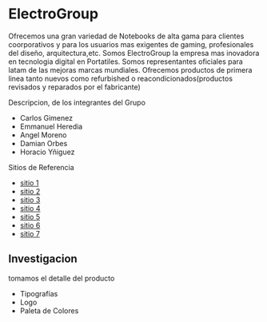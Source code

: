 # ElectroGroup

Ofrecemos una gran variedad de Notebooks de alta gama
para clientes coorporativos y para los usuarios mas exigentes de gaming, profesionales del diseño, arquitectura,etc. 
Somos ElectroGroup la empresa mas inovadora en tecnologia digital en Portatiles.
Somos representantes oficiales para latam de las mejoras marcas mundiales.
Ofrecemos productos de primera linea tanto nuevos como refurbished o reacondicionados(productos revisados y reparados por el fabricante)

Descripcion, de los integrantes del Grupo

* Carlos Gimenez
* Emmanuel Heredia
* Angel Moreno
* Damian Orbes
* Horacio Yñiguez


Sitios de Referencia

* [sitio 1](https://www.malditohard.com.ar/)
* [sitio 2](https://www.diamondcomputacion.com.ar/)
* [sitio 3](https://www.hardvisionlr.com.ar/)
* [sitio 4](https://www.venex.com.ar/)
* [sitio 5](https://www.espacioelectronica.com/)
* [sitio 6](https://www.hp.com/ar-es/shop/notebooks.html)
* [sitio 7](https://www.lenovo.com/ar/es/pc)
## Investigacion
tomamos el detalle del producto


* Tipografías
* Logo
* Paleta de Colores


